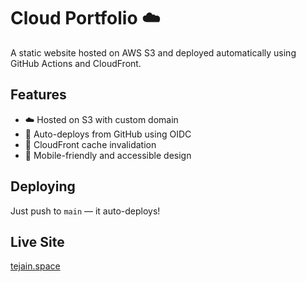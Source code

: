 # Cloud Portfolio ☁️

A static website hosted on AWS S3 and deployed automatically using GitHub Actions and CloudFront.

## Features
- ☁️ Hosted on S3 with custom domain
- 🔄 Auto-deploys from GitHub using OIDC
- 🚀 CloudFront cache invalidation
- 📱 Mobile-friendly and accessible design

## Deploying
Just push to `main` — it auto-deploys!

## Live Site
[tejain.space](#)
